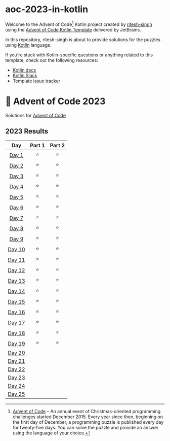 # aoc-2023-in-kotlin

Welcome to the Advent of Code[^aoc] Kotlin project created by [ritesh-singh][github] using the [Advent of Code Kotlin Template][template] delivered by JetBrains.

In this repository, ritesh-singh is about to provide solutions for the puzzles using [Kotlin][kotlin] language.

If you're stuck with Kotlin-specific questions or anything related to this template, check out the following resources:

- [Kotlin docs][docs]
- [Kotlin Slack][slack]
- Template [issue tracker][issues]


[^aoc]:
    [Advent of Code][aoc] – An annual event of Christmas-oriented programming challenges started December 2015.
    Every year since then, beginning on the first day of December, a programming puzzle is published every day for twenty-five days.
    You can solve the puzzle and provide an answer using the language of your choice.

[aoc]: https://adventofcode.com
[docs]: https://kotlinlang.org/docs/home.html
[github]: https://github.com/ritesh-singh
[issues]: https://github.com/kotlin-hands-on/advent-of-code-kotlin-template/issues
[kotlin]: https://kotlinlang.org
[slack]: https://surveys.jetbrains.com/s3/kotlin-slack-sign-up
[template]: https://github.com/kotlin-hands-on/advent-of-code-kotlin-template

# 🎄 Advent of Code 2023

Solutions for [Advent of Code](https://adventofcode.com/)

<!--- advent_readme_stars table --->
## 2023 Results

|                      Day                       | Part 1 | Part 2 |
|:----------------------------------------------:|:-----:|:------:|
|  [Day 1](https://adventofcode.com/2023/day/1)  | ⭐ |   ⭐    |
|  [Day 2](https://adventofcode.com/2023/day/2)  | ⭐ |   ⭐    |
|  [Day 3](https://adventofcode.com/2023/day/3)  | ⭐ |   ⭐    |
|  [Day 4](https://adventofcode.com/2023/day/4)  | ⭐ |   ⭐    |
|  [Day 5](https://adventofcode.com/2023/day/5)  | ⭐ |   ⭐    |
|  [Day 6](https://adventofcode.com/2023/day/6)  | ⭐ |   ⭐    |
|  [Day 7](https://adventofcode.com/2023/day/7)  | ⭐ |   ⭐    |
|  [Day 8](https://adventofcode.com/2023/day/8)  | ⭐ |   ⭐    |
|  [Day 9](https://adventofcode.com/2023/day/9)  | ⭐ |   ⭐    |
| [Day 10](https://adventofcode.com/2023/day/10) | ⭐ |   ⭐    |
| [Day 11](https://adventofcode.com/2023/day/11) | ⭐ |   ⭐    |
| [Day 12](https://adventofcode.com/2023/day/12) | ⭐ |   ⭐    |
| [Day 13](https://adventofcode.com/2023/day/13) | ⭐ |   ⭐    |
| [Day 14](https://adventofcode.com/2023/day/14) | ⭐ |   ⭐    |
| [Day 15](https://adventofcode.com/2023/day/15) | ⭐ |   ⭐    |
| [Day 16](https://adventofcode.com/2023/day/16) | ⭐ |   ⭐    |
| [Day 17](https://adventofcode.com/2023/day/17) | ⭐ |   ⭐    |
| [Day 18](https://adventofcode.com/2023/day/18) | ⭐ |   ⭐    |
| [Day 19](https://adventofcode.com/2023/day/19) | ⭐ |   ⭐    |
| [Day 20](https://adventofcode.com/2023/day/20) |       |        |
| [Day 21](https://adventofcode.com/2023/day/21) |       |        |
| [Day 22](https://adventofcode.com/2023/day/22) |       |        |
| [Day 23](https://adventofcode.com/2023/day/23) |       |        |
| [Day 24](https://adventofcode.com/2023/day/24) |       |        |
| [Day 25](https://adventofcode.com/2023/day/25) |       |        |
<!--- advent_readme_stars table --->

